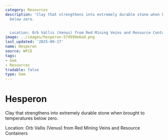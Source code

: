 ```yaml
---
category: Resources
description: 'Clay that strengthens into extremely durable stone when brought to temperatures
  below zero.


  Location: Orb Vallis (Venus) from Red Mining Veins and Resource Containers'
image: ../images/hesperon-57d999e6ad.png
last_updated: '2025-09-17'
name: Hesperon
source: WFCD
tags:
- Gem
- Resources
tradable: false
type: Gem
---
```


# Hesperon

Clay that strengthens into extremely durable stone when brought to temperatures below zero.

Location: Orb Vallis (Venus) from Red Mining Veins and Resource Containers

